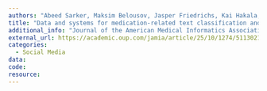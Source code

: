 ```yaml
---
authors: "Abeed Sarker, Maksim Belousov, Jasper Friedrichs, Kai Hakala, Svetlana Kiritchenko, Farrokh Mehryary, Sifei Han, Tung Tran, Anthony Rios, Ramakanth Kavuluru, Berry de Bruijn, Filip Ginter, Debanjan Mahata, Saif M Mohammad, Goran Nenadic, Graciela Gonzalez-Hernandez"
title: "Data and systems for medication-related text classification and concept normalization from Twitter: insights from the Social Media Mining for Health (SMM4H)-2017 shared task Authors."
additional_info: "Journal of the American Medical Informatics Association 25, no. 10 (2018): 1274-1283."
external_url: https://academic.oup.com/jamia/article/25/10/1274/5113021
categories:
  - Social Media
data:
code:
resource:
---
```

